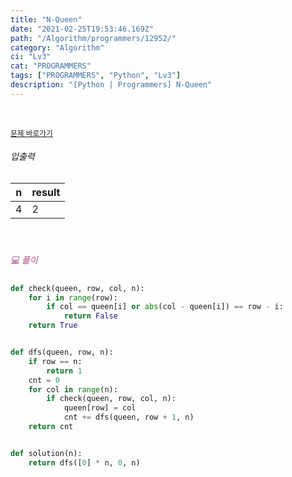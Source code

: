 ```yaml
---
title: "N-Queen"
date: "2021-02-25T19:53:46.169Z"
path: "/Algorithm/programmers/12952/"
category: "Algorithm"
ci: "Lv3"
cat: "PROGRAMMERS"
tags: ["PROGRAMMERS", "Python", "Lv3"]
description: "[Python | Programmers] N-Queen"
---
```


<br />

<a href="https://programmers.co.kr/learn/courses/30/lessons/12952"><small>문제 바로가기</small></a>

###### 입출력

| n    | result |
| ---- | ------ |
| 4    | 2      |

<br />

##### <h5 style="color:#C587AE;">💻 풀이</h5>

```python
def check(queen, row, col, n):
    for i in range(row):
        if col == queen[i] or abs(col - queen[i]) == row - i:
            return False
    return True


def dfs(queen, row, n):
    if row == n:
        return 1
    cnt = 0
    for col in range(n):
        if check(queen, row, col, n):
            queen[row] = col
            cnt += dfs(queen, row + 1, n)
    return cnt


def solution(n):
    return dfs([0] * n, 0, n)
```

<br />



